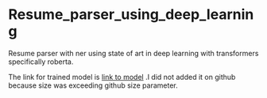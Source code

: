 # Resume_parser_using_deep_learning
Resume parser with ner using state of art in deep learning with transformers specifically roberta.

The link for trained model is [link to model](https://www.dropbox.com/sh/22yw4b7jfk0edmp/AADsvQ9Gm9p0X0dsLgCQD8Z4a?dl=0)
.I did not added it on github because size was exceeding github size parameter.
